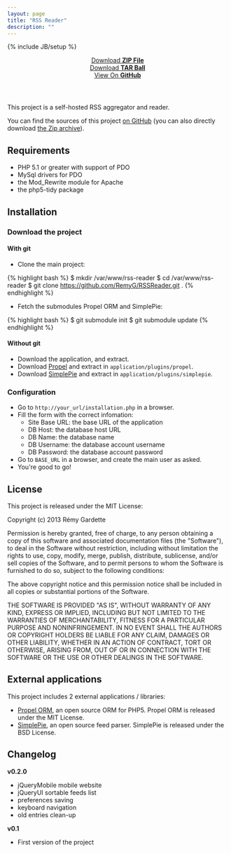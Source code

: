 ```yaml
---
layout: page
title: "RSS Reader"
description: ""
---
```

{% include JB/setup %}

<header class="project-downloads">
    <div><a href="https://github.com/RemyG/RSSReader/zipball/master">Download <strong>ZIP File</strong></a></div>
    <div><a href="https://github.com/RemyG/RSSReader/tarball/master">Download <strong>TAR Ball</strong></a></div>
    <div><a href="https://github.com/RemyG/RSSReader">View On <strong>GitHub</strong></a></div>
</header>

This project is a self-hosted RSS aggregator and reader.

You can find the sources of this project [on GitHub](https://github.com/RemyG/RSSReader) (you can also directly download [the Zip archive](https://github.com/RemyG/RSSReader/archive/master.zip)).

## Requirements

* PHP 5.1 or greater with support of PDO
* MySql drivers for PDO
* the Mod_Rewrite module for Apache
* the php5-tidy package

## Installation

### Download the project

#### With git

* Clone the main project:

{% highlight bash %}
$ mkdir /var/www/rss-reader
$ cd /var/www/rss-reader
$ git clone https://github.com/RemyG/RSSReader.git .
{% endhighlight %}

* Fetch the submodules Propel ORM and SimplePie:

{% highlight bash %}
$ git submodule init
$ git submodule update
{% endhighlight %}

#### Without git

* Download the application, and extract.
* Download [Propel](http://propelorm.org/download.html) and extract in `application/plugins/propel`.
* Download [SimplePie](http://simplepie.org/downloads/) and extract in `application/plugins/simplepie`.

### Configuration

* Go to `http://your_url/installation.php` in a browser.
* Fill the form with the correct infomation:
	* Site Base URL: the base URL of the application
	* DB Host: the database host URL
	* DB Name: the database name
	* DB Username: the database account username
	* DB Password: the database account password	
* Go to `BASE_URL` in a browser, and create the main user as asked.
* You're good to go!

## License

This project is released under the MIT License:

Copyright (c) 2013 Rémy Gardette

Permission is hereby granted, free of charge, to any person obtaining a copy of this software and associated documentation files (the "Software"), to deal in the Software without restriction, including without limitation the rights to use, copy, modify, merge, publish, distribute, sublicense, and/or sell copies of the Software, and to permit persons to whom the Software is furnished to do so, subject to the following conditions:

The above copyright notice and this permission notice shall be included in all copies or substantial portions of the Software.

THE SOFTWARE IS PROVIDED "AS IS", WITHOUT WARRANTY OF ANY KIND, EXPRESS OR IMPLIED, INCLUDING BUT NOT LIMITED TO THE WARRANTIES OF MERCHANTABILITY, FITNESS FOR A PARTICULAR PURPOSE AND NONINFRINGEMENT. IN NO EVENT SHALL THE AUTHORS OR COPYRIGHT HOLDERS BE LIABLE FOR ANY CLAIM, DAMAGES OR OTHER LIABILITY, WHETHER IN AN ACTION OF CONTRACT, TORT OR OTHERWISE, ARISING FROM, OUT OF OR IN CONNECTION WITH THE SOFTWARE OR THE USE OR OTHER DEALINGS IN THE SOFTWARE.

## External applications

This project includes 2 external applications / libraries:

* [Propel ORM](http://propelorm.org/), an open source ORM for PHP5. Propel ORM is released under the MIT License.
* [SimplePie](http://simplepie.org/), an open source feed parser. SimplePie is released under the BSD License.

## Changelog

**v0.2.0**

* jQueryMobile mobile website
* jQueryUI sortable feeds list
* preferences saving
* keyboard navigation
* old entries clean-up

**v0.1**

* First version of the project
